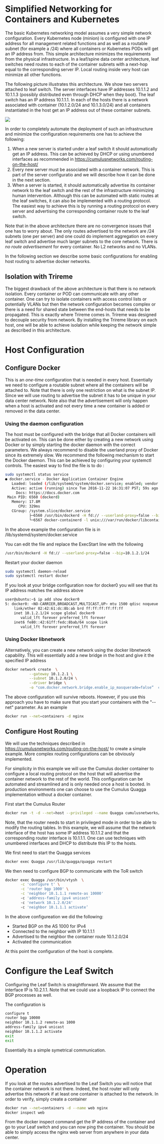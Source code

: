 # Simplified Networking for Containers and Kubernetes

The basic Kubernetes networking model assumes a very simple network configuration. Every Kubernetes node 
(minion) is configured with one IP address for all management related functions and as well as a routable
subnet (for example a /24) where all containers or Kubernetes PODs will get an IP address from. This 
simple architecture minimizes the requirements from the physical infrastructure. In a leaf/spine data 
center architecture, leaf switches need routes to each of the container subnets with a next-hop equal
to the corresponding server IP. Local routing inside very host can minimize all other functions. 

The following picture illustrates this architecture. We show two servers attached to leaf switch. The 
server interfaces have IP addresses 10.1.1.2 and 10.1.1.3 (possibly distributed even through DHCP
when they boot). The leaf switch has an IP address 10.1.1.1. In each of the hosts there is a network
associated with container (10.1.2.0/24 and 10.1.3.0/24) and all containers instantiated in the host 
get an IP address out of these container subnets. 

![](img/img1.png)

In order to completely automate the deployment of such an infrastructure and minimize the configuration
requirements one has to achieve the following:

1. When a new server is started under a leaf switch it should automatically get an IP address. This can 
be achieved by DHCP or using unumbered interfaces as recommended in https://cumulusnetworks.com/routing-on-the-host/
2. Every new server must be associated with a container network. This is part of the server configuratio
and we will describe how it can be done in the next section.
3. When a server is started, it should automatically advertise its container network to the leaf switch
and the rest of the infrastructure minimizing human intervention. Although this can be automated 
with static routes at the leaf switches, it can also be implemented with a routing protocol. 
The easiest way to achieve this is by  running a routing protocol on every server and advertising the
corresponding container route to the  leaf switch. 

Note that in the above architecture there are no convergence issues that one has to worry about. The only
routes advertised to the network are /24 subnets (one per server) and one could do implement aggregation
on every leaf switch and advertise much larger subnets to the core network. There is *no route advertisement* 
for every container. No L2 networks and no VLANs. 

In the following section we describe some basic configurations for enabling host routing to advertise docker networks.

## Isolation with Trireme
The biggest drawback of the above architecture is that there is no network isolation. Every container or POD can
communicate with any other container. One can try to isolate containers with access control lists or potentially
VLANs but then the network configuration becomes complex or there is a need for shared state between the 
end-hosts that needs to be propagated. This is exactly where Trireme comes in. Trireme was designed to decouple
security from network. By installing the Trireme library on each host, one will be able to achieve isolation
while keeping the network simple as described in this architecture.


# Host Configuration

## Configure Docker 

This is an *one-time* configuration that is needed in every host. Essentially we need to configure
a routable subnet where all the containers will be attached to. Note that there is only one restriction
on what is the subnet IP. Since we will use routing to advertise the subnet it has to be 
unique in your data center network. Note also that the advertisement will only happen when a host 
is activated and not every time a new container is added or removed in the data center. 

### Using the daemon configuration 

The host must be configured with the bridge that all Docker containers will be activated on. This can be done
either by creating a new network using Docker or by simply starting the docker daemon with the 
correct parameters. We always recommend to disable the userland proxy of Docker since its extremely
slow. We recommend the following mechanism to start the Docker daemon. This can be achieved
by configuring your systemctl controls. The easiest way to find the file is to do :

```bash 
sudo systemctl status service 
● docker.service - Docker Application Container Engine
   Loaded: loaded (/lib/systemd/system/docker.service; enabled; vendor preset: enabled)
   Active: active (running) since Tue 2016-11-22 16:31:07 PST; 59s ago
     Docs: https://docs.docker.com
 Main PID: 6560 (dockerd)
   Memory: 17.8M
      CPU: 329ms
   CGroup: /system.slice/docker.service
           ├─6560 /usr/bin/dockerd -H fd:// --userland-proxy=false --bip=172.0.0.1/24
           └─6567 docker-containerd -l unix:///var/run/docker/libcontainerd/docker-containerd.sock --shim docker-containerd-shim --metrics-interval...
```
In the above example the configuration file is in /lib/systemd/system/docker.service

You can edit the file and replace the ExecStart line with the following

```bash
/usr/bin/dockerd -H fd:// --userland-proxy=false --bip=10.1.2.1/24
```

Restart your docker daemon 

```bash 
sudo systemctl daemon-reload
sudo systemctl restart docker
```

If you look at your bridge configuration now for docker0 you will see that its IP address matches
the address above 

```bash
user@ubuntu:~$ ip add show docker0
5: docker0: <NO-CARRIER,BROADCAST,MULTICAST,UP> mtu 1500 qdisc noqueue state DOWN group default
    link/ether 02:42:61:dc:8b:ab brd ff:ff:ff:ff:ff:ff
    inet 10.1.2.1/24 scope global docker0
       valid_lft forever preferred_lft forever
    inet6 fe80::42:61ff:fedc:8bab/64 scope link
       valid_lft forever preferred_lft forever
```

### Using Docker libnetwork 

Alternatively, you can create a new network using the docker libnetwork capability. This will essentially
add a new bridge in the host and give it the specified IP address

```bash
docker network create  \
           --gateway 10.1.2.1 \
           --subnet 10.1.2.0/24 \
           --driver bridge \
           -o "com.docker.network.bridge.enable_ip_masquerade=false”  containers
```

The above configuration will survive reboots. However, if you use this approach you have to make sure 
that you start your containers with the "--net" parameter. As an example

```bash
docker run --net=containers -d nginx 
```

## Configure Host Routing 
We will use the techniques described in https://cumulusnetworks.com/routing-on-the-host/ to create a simple
example. More complex routing configurations can be obviously implemented.

For simplicity in this example we will use the Cumulus docker container to configure a local routing protocol
on the host that will advertise the container network to the rest of the world. This configuration can 
be automated and streamlined and is only needed once a host is booted. In production environments one 
can choose to use the Cumulus Quagga implementation without a docker container. 

First start the Cumulus Router 

```bash 
docker run -t -d --net=host --privileged --name Quagga cumulusnetworks/quagga:denial-latest
```

Note, that the router needs to start in privileged mode in order to be able to modify the routing tables. 
In this example, we will assume that the network interface of the host has some IP address 10.1.1.2 
and that the corresponding router interface is 10.1.1.1. One can use techniques with unumbered interfaces
and DHCP to distribute this IP to the hosts. 

We first need to start the Quagga services
```bash
docker exec Quagga /usr/lib/quagga/quagga restart
```

We then need to configure BGP to communicate with the ToR switch
```bash 
docker exec Quagga /usr/bin/vtysh  \
       -c 'configure t' \
       -c 'router bgp 1000' \
       -c 'neighbor 10.1.1.1 remote-as 10000' 
       -c 'address-family ipv4 unicast' 
       -c 'network 10.1.2.0/24' 
       -c 'neighbor 10.1.1.1 activate’
```
In the above configureation we did the following:
* Started BGP on the AS 1000 for IPv4
* Connected to the neighbor with IP 10.1.1.1
* Advertised to the neighbor the container route 10.1.2.0/24
* Activated the communication

At this point the configuration of the host is complete.

# Configure the Leaf Switch 

Configuring the Leaf Switch is straightforward. We assume that the interface IP is 10.2.1.1. Note that we could 
use a loopback IP to connect the BGP processes as well. 

The configuration is 
```bash
configure t
router bgp 10000
neighbor 10.1.1.2 remote-as 1000
address-family ipv4 unicast
neighbor 10.1.1.2 activate
exit 
exit
```
Essentially its a simple symetrical communication. 

# Operation
If you look at the routes advertised to the Leaf Switch you will notice that the container network is not there. Indeed,
the host router will only advertise this network if at least one container is attached to the network. In order to 
verify, simply create a container 

```bash
docker run --net=containers -d --name web nginx 
docker inspect web 
```

From the docker inspect command get the IP address of the container and go to your 
Leaf switch and you can now ping the container. You should be able to simply access the 
nginx web server from anywhere in your data center.
